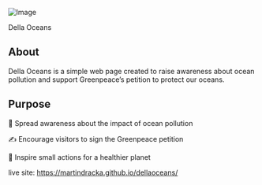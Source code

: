 ![Image](https://github.com/user-attachments/assets/e23ef322-c2fe-469e-9497-a9c91626b520)


Della Oceans

## About
Della Oceans is a simple web page created to raise awareness about ocean pollution and support Greenpeace’s petition to protect our oceans.

## Purpose
🌊 Spread awareness about the impact of ocean pollution

✍️ Encourage visitors to sign the Greenpeace petition

💙 Inspire small actions for a healthier planet

live site: https://martindracka.github.io/dellaoceans/

